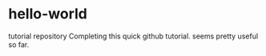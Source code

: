 hello-world
===========

tutorial repository
Completing this quick github tutorial. seems pretty useful so far.
